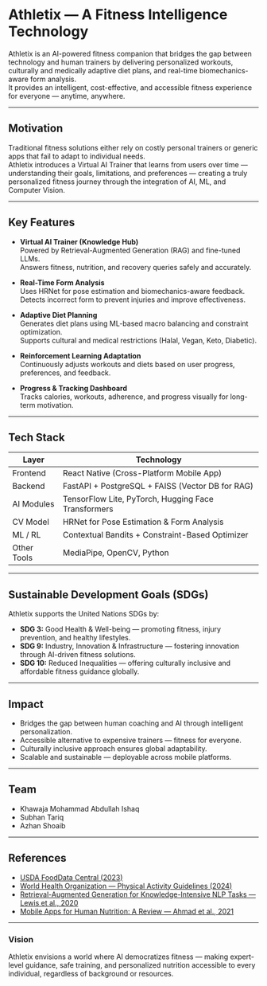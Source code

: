 # Athletix — A Fitness Intelligence Technology

Athletix is an AI-powered fitness companion that bridges the gap between technology and human trainers by delivering personalized workouts, culturally and medically adaptive diet plans, and real-time biomechanics-aware form analysis.  
It provides an intelligent, cost-effective, and accessible fitness experience for everyone — anytime, anywhere.

---

## Motivation
Traditional fitness solutions either rely on costly personal trainers or generic apps that fail to adapt to individual needs.  
Athletix introduces a Virtual AI Trainer that learns from users over time — understanding their goals, limitations, and preferences — creating a truly personalized fitness journey through the integration of AI, ML, and Computer Vision.

---

## Key Features
- **Virtual AI Trainer (Knowledge Hub)**  
  Powered by Retrieval-Augmented Generation (RAG) and fine-tuned LLMs.  
  Answers fitness, nutrition, and recovery queries safely and accurately.  

- **Real-Time Form Analysis**  
  Uses HRNet for pose estimation and biomechanics-aware feedback.  
  Detects incorrect form to prevent injuries and improve effectiveness.  

- **Adaptive Diet Planning**  
  Generates diet plans using ML-based macro balancing and constraint optimization.  
  Supports cultural and medical restrictions (Halal, Vegan, Keto, Diabetic).  

- **Reinforcement Learning Adaptation**  
  Continuously adjusts workouts and diets based on user progress, preferences, and feedback.  

- **Progress & Tracking Dashboard**  
  Tracks calories, workouts, adherence, and progress visually for long-term motivation.  

---

## Tech Stack
| Layer | Technology |
|--------|-------------|
| Frontend | React Native (Cross-Platform Mobile App) |
| Backend | FastAPI + PostgreSQL + FAISS (Vector DB for RAG) |
| AI Modules | TensorFlow Lite, PyTorch, Hugging Face Transformers |
| CV Model | HRNet for Pose Estimation & Form Analysis |
| ML / RL | Contextual Bandits + Constraint-Based Optimizer |
| Other Tools | MediaPipe, OpenCV, Python |

---

## Sustainable Development Goals (SDGs)
Athletix supports the United Nations SDGs by:
- **SDG 3:** Good Health & Well-being — promoting fitness, injury prevention, and healthy lifestyles.  
- **SDG 9:** Industry, Innovation & Infrastructure — fostering innovation through AI-driven fitness solutions.  
- **SDG 10:** Reduced Inequalities — offering culturally inclusive and affordable fitness guidance globally.  

---

## Impact
- Bridges the gap between human coaching and AI through intelligent personalization.  
- Accessible alternative to expensive trainers — fitness for everyone.  
- Culturally inclusive approach ensures global adaptability.  
- Scalable and sustainable — deployable across mobile platforms.

---

## Team
- Khawaja Mohammad Abdullah Ishaq  
- Subhan Tariq  
- Azhan Shoaib

---

## References
- [USDA FoodData Central (2023)](https://fdc.nal.usda.gov)  
- [World Health Organization — Physical Activity Guidelines (2024)](https://www.who.int)  
- [Retrieval-Augmented Generation for Knowledge-Intensive NLP Tasks — Lewis et al., 2020](https://arxiv.org/abs/2005.11401)  
- [Mobile Apps for Human Nutrition: A Review — Ahmad et al., 2021](https://orcid.org/0000-0003-3173-6814)

---

### Vision
Athletix envisions a world where AI democratizes fitness — making expert-level guidance, safe training, and personalized nutrition accessible to every individual, regardless of background or resources.

